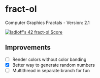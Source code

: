 # fract-ol
Computer Graphics Fractals - Version: 2.1

[![ladloff's 42 fract-ol Score](https://badge42.vercel.app/api/v2/cleopgpe600060fmkk9ruhmk8/project/3075493)](https://github.com/JaeSeoKim/badge42)

## Improvements

- [ ] Render colors without color banding
- [x] Better way to generate random numbers
- [ ] Multithread in separate branch for fun
